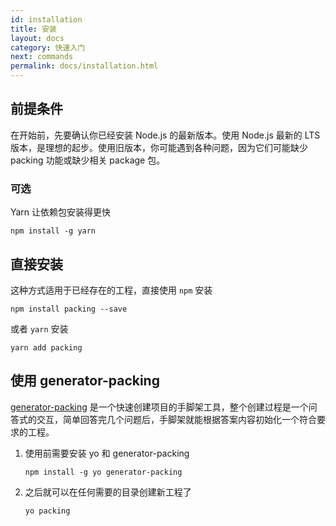 ```yaml
---
id: installation
title: 安装
layout: docs
category: 快速入门
next: commands
permalink: docs/installation.html
---
```


## 前提条件

在开始前，先要确认你已经安装 Node.js 的最新版本。使用 Node.js 最新的 LTS 版本，是理想的起步。使用旧版本，你可能遇到各种问题，因为它们可能缺少 packing 功能或缺少相关 package 包。

### 可选

Yarn 让依赖包安装得更快
```
npm install -g yarn
```

## 直接安装

这种方式适用于已经存在的工程，直接使用 `npm` 安装

```
npm install packing --save
```

或者 `yarn` 安装

```
yarn add packing
```

## 使用 generator-packing
[generator-packing](https://github.com/packingjs/generator-packing) 是一个快速创建项目的手脚架工具，整个创建过程是一个问答式的交互，简单回答完几个问题后，手脚架就能根据答案内容初始化一个符合要求的工程。

1. 使用前需要安装 yo 和 generator-packing

    ```
    npm install -g yo generator-packing
    ```

2. 之后就可以在任何需要的目录创建新工程了

    ```
    yo packing
    ```
